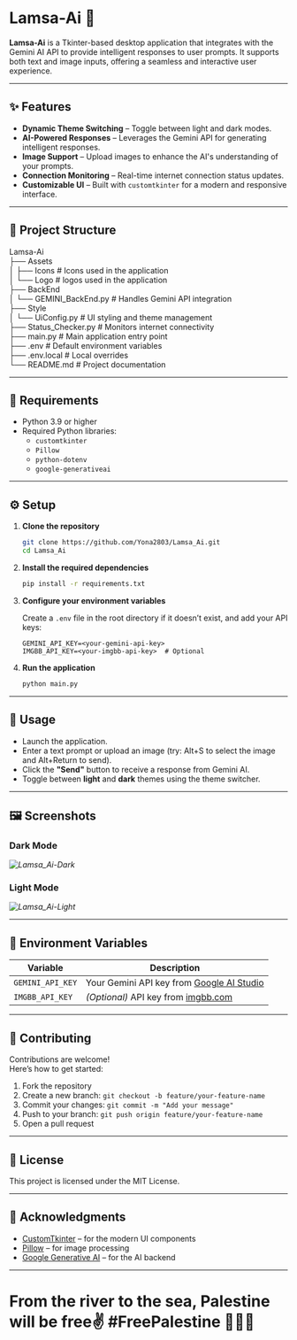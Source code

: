 # Lamsa-Ai 🍉

**Lamsa-Ai** is a Tkinter-based desktop application that integrates with the Gemini AI API to provide intelligent responses to user prompts. It supports both text and image inputs, offering a seamless and interactive user experience.

---

## ✨ Features

- **Dynamic Theme Switching** – Toggle between light and dark modes.
- **AI-Powered Responses** – Leverages the Gemini API for generating intelligent responses.
- **Image Support** – Upload images to enhance the AI's understanding of your prompts.
- **Connection Monitoring** – Real-time internet connection status updates.
- **Customizable UI** – Built with `customtkinter` for a modern and responsive interface.

---

## 📁 Project Structure

Lamsa-Ai<br>
├── Assets<br>
│ ├── Icons # Icons used in the application<br>
│ └── Logo # logos used in the application<br>
├── BackEnd<br>
│ └── GEMINI_BackEnd.py # Handles Gemini API integration<br>
├── Style<br>
│ └── UiConfig.py # UI styling and theme management<br>
├── Status_Checker.py # Monitors internet connectivity<br>
├── main.py # Main application entry point<br>
├── .env # Default environment variables<br>
├── .env.local # Local overrides<br>
└── README.md # Project documentation<br>

---

## 🧰 Requirements

- Python 3.9 or higher
- Required Python libraries:
  - `customtkinter`
  - `Pillow`
  - `python-dotenv`
  - `google-generativeai`

---

## ⚙️ Setup

1. **Clone the repository**
    ```bash
    git clone https://github.com/Yona2803/Lamsa_Ai.git
    cd Lamsa_Ai
    ```

2. **Install the required dependencies**
    ```bash
    pip install -r requirements.txt
    ```

3. **Configure your environment variables**

    Create a `.env` file in the root directory if it doesn’t exist, and add your API keys:
    ```
    GEMINI_API_KEY=<your-gemini-api-key>
    IMGBB_API_KEY=<your-imgbb-api-key>  # Optional
    ```

4. **Run the application**
    ```bash
    python main.py
    ```

---

## 🚀 Usage

- Launch the application.
- Enter a text prompt or upload an image (try: Alt+S to select the image and Alt+Return to send).
- Click the **"Send"** button to receive a response from Gemini AI.
- Toggle between **light** and **dark** themes using the theme switcher.

---

## 🖼️ Screenshots

### Dark Mode  
*![Lamsa_Ai-Dark](https://github.com/user-attachments/assets/547a4f54-38de-4dd7-b66b-dc94495a661f)*

### Light Mode  
*![Lamsa_Ai-Light](https://github.com/user-attachments/assets/c4625753-f2b1-4b72-9045-039f65dd7262)*

---

## 🔐 Environment Variables

| Variable          | Description                                                                 |
|-------------------|-----------------------------------------------------------------------------|
| `GEMINI_API_KEY`  | Your Gemini API key from [Google AI Studio](https://aistudio.google.com/apikey) |
| `IMGBB_API_KEY`   | *(Optional)* API key from [imgbb.com](https://imgbb.com)               |

---

## 🤝 Contributing

Contributions are welcome!  
Here’s how to get started:

1. Fork the repository
2. Create a new branch: `git checkout -b feature/your-feature-name`
3. Commit your changes: `git commit -m "Add your message"`
4. Push to your branch: `git push origin feature/your-feature-name`
5. Open a pull request

---

## 📄 License

This project is licensed under the MIT License.

---

## 🙌 Acknowledgments

- [CustomTkinter](https://github.com/TomSchimansky/CustomTkinter) – for the modern UI components  
- [Pillow](https://python-pillow.org) – for image processing  
- [Google Generative AI](https://ai.google.dev/) – for the AI backend  

---

# From the river to the sea, Palestine will be free✌️ #FreePalestine 🍉🇵🇸 
